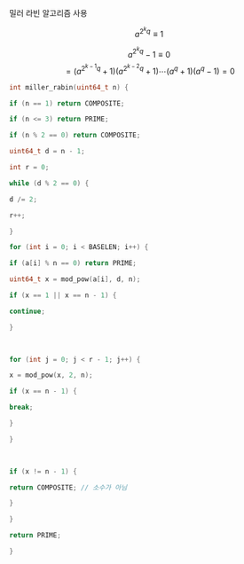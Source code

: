 밀러 라빈 알고리즘 사용

$$a^{2^kq} \equiv 1$$

$$a^{2^kq} - 1 \equiv 0$$
$$=(a^{2^{k-1}q} + 1)(a^{2^{k-2}q} + 1)\cdots (a^q + 1)(a^q - 1) = 0$$
~~~c
int miller_rabin(uint64_t n) {

if (n == 1) return COMPOSITE;

if (n <= 3) return PRIME;

if (n % 2 == 0) return COMPOSITE;

uint64_t d = n - 1;

int r = 0;

while (d % 2 == 0) {

d /= 2;

r++;

}

for (int i = 0; i < BASELEN; i++) {

if (a[i] % n == 0) return PRIME;

uint64_t x = mod_pow(a[i], d, n);

if (x == 1 || x == n - 1) {

continue;

}

  

for (int j = 0; j < r - 1; j++) {

x = mod_pow(x, 2, n);

if (x == n - 1) {

break;

}

}

  

if (x != n - 1) {

return COMPOSITE; // 소수가 아님

}

}

return PRIME;

}
~~~